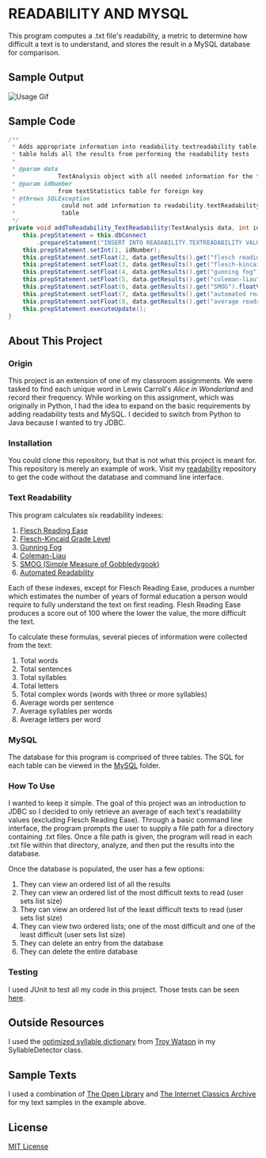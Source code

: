 # READABILITY AND MYSQL
This program computes a .txt file's readability, a metric to determine how difficult a text is to understand, and stores the result in a MySQL database for comparison.  

## Sample Output
![Usage Gif](ReadabilityVideo.gif)

## Sample Code
```java
/**
 * Adds appropriate information into readability.textreadability table; this
 * table holds all the results from performing the readability tests
 * 
 * @param data
 *            TextAnalysis object with all needed information for the table
 * @param idNumber
 *            from textStatistics table for foreign key
 * @throws SQLException
 *             could not add information to readability.textReadability
 *             table
 */
private void addToReadability_TextReadability(TextAnalysis data, int idNumber) throws SQLException {
    this.prepStatement = this.dbConnect
        .prepareStatement("INSERT INTO READABILITY.TEXTREADABILITY VALUES (NULL,?,?,?,?,?,?,?,?)");
    this.prepStatement.setInt(1, idNumber);
    this.prepStatement.setFloat(2, data.getResults().get("flesch reading ease").floatValue());
    this.prepStatement.setFloat(3, data.getResults().get("flesch-kincaid grade level").floatValue());
    this.prepStatement.setFloat(4, data.getResults().get("gunning fog").floatValue());
    this.prepStatement.setFloat(5, data.getResults().get("coleman-liau").floatValue());
    this.prepStatement.setFloat(6, data.getResults().get("SMOG").floatValue());
    this.prepStatement.setFloat(7, data.getResults().get("automated readability").floatValue());
    this.prepStatement.setFloat(8, data.getResults().get("average readability").floatValue());
    this.prepStatement.executeUpdate();
}
```

## About This Project
### Origin
This project is an extension of one of my classroom assignments.  We were tasked to find each unique word in Lewis Carroll's *Alice in Wonderland* and record their frequency.  While working on this assignment, which was originally in Python, I had the idea to expand on the basic requirements by adding readability tests and MySQL.  I decided to switch from Python to Java because I wanted to try JDBC.

### Installation
You could clone this repository, but that is not what this project is meant for.  This repository is merely an example of work. Visit my [readability]() repository to get the code without the database and command line interface.

### Text Readability
This program calculates six readability indexes:

  1. [Flesch Reading Ease](https://en.wikipedia.org/wiki/Flesch–Kincaid_readability_tests)
  1. [Flesch-Kincaid Grade Level](https://en.wikipedia.org/wiki/Flesch–Kincaid_readability_tests)
  1. [Gunning Fog](https://en.wikipedia.org/wiki/Gunning_fog_index)
  1. [Coleman-Liau](https://en.wikipedia.org/wiki/Coleman–Liau_index)
  1. [SMOG (Simple Measure of Gobbledygook)](https://en.wikipedia.org/wiki/SMOG)
  1. [Automated Readability](https://en.wikipedia.org/wiki/Automated_readability_index)
  
Each of these indexes, except for Flesch Reading Ease, produces a number which estimates the number of years of formal education a person would require to fully understand the text on first reading.  Flesh Reading Ease produces a score out of 100 where the lower the value, the more difficult the text.    

To calculate these formulas, several pieces of information were collected from the text:

  1. Total words
  1. Total sentences
  1. Total syllables
  1. Total letters
  1. Total complex words (words with three or more syllables)
  1. Average words per sentence
  1. Average syllables per words
  1. Average letters per word

### MySQL
The database for this program is comprised of three tables.  The SQL for each table can be viewed in the [MySQL](https://github.com/rossweinstein/text-readability-analyzer/tree/master/MySQL) folder.

### How To Use
I wanted to keep it simple.  The goal of this project was an introduction to JDBC so I decided to only retrieve an average of each text's readability values (excluding Flesch Reading Ease).  Through a basic command line interface, the program prompts the user to supply a file path for a directory containing .txt files.  Once a file path is given, the program will read in each .txt file within that directory, analyze, and then put the results into the database.  

Once the database is populated, the user has a few options:  
  1. They can view an ordered list of all the results 
  1. They can view an ordered list of the most difficult texts to read (user sets list size) 
  1. They can view an ordered list of the least difficult texts to read (user sets list size)
  1. They can view two ordered lists; one of the most difficult and one of the least difficult (user sets list size)
  1. They can delete an entry from the database
  1. They can delete the entire database
  
### Testing
I used JUnit to test all my code in this project.  Those tests can be seen [here](https://github.com/rossweinstein/text-readability-analyzer/tree/master/test).

## Outside Resources
I used the [optimized syllable dictionary](https://github.com/troywatson/Lawrence-Style-Checker/blob/master/dict/syllables-optimized-list.txt) from [Troy Watson](https://github.com/troywatson/Lawrence-Style-Checker) in my SyllableDetector class.

## Sample Texts
I used a combination of [The Open Library](https://openlibrary.org) and [The Internet Classics Archive](http://classics.mit.edu/Browse/index.html) for my text samples in the example above.

## License
[MIT License](https://en.wikipedia.org/wiki/MIT_License)

